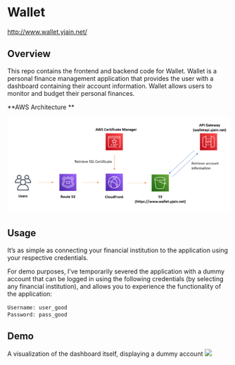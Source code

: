 # Wallet

http://www.wallet.yjain.net/

## Overview

This repo contains the frontend and backend code for Wallet. Wallet is a personal finance management application that provides the user with a dashboard containing their account information. Wallet allows users to monitor and budget their personal finances.

**AWS Architecture **

![](awsarchitecture.PNG)

## Usage

It’s as simple as connecting your financial institution to the application using your respective credentials.

For demo purposes, I’ve temporarily severed the application with a dummy account that can be logged in using the following credentials (by selecting any financial institution), and allows you to experience the functionality of the application:

```
Username: user_good
Password: pass_good

````
## Demo

A visualization of the dashboard itself, displaying a dummy account
![](demo.PNG)
